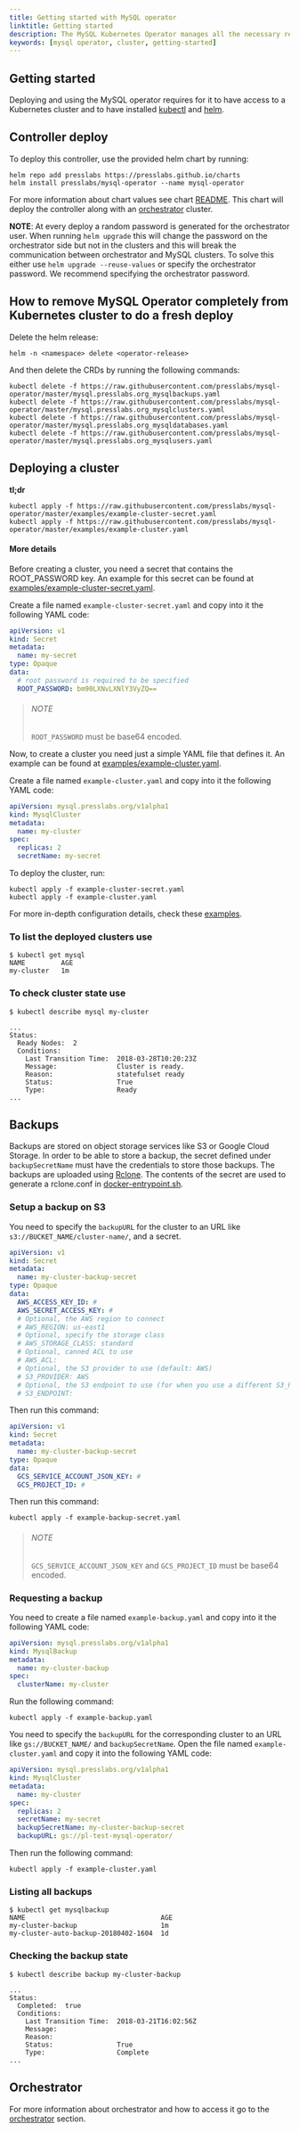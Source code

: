 ```yaml
---
title: Getting started with MySQL operator
linktitle: Getting started
description: The MySQL Kubernetes Operator manages all the necessary resources for deploying and managing a highly available MySQL cluster.
keywords: [mysql operator, cluster, getting-started]
---
```


## Getting started

Deploying and using the MySQL operator requires for it to have access to a Kubernetes cluster and to
have installed [kubectl](https://kubernetes.io/docs/tasks/tools/install-kubectl/) and
[helm](https://github.com/helm/helm#install).

## Controller deploy

To deploy this controller, use the provided helm chart by running:

```shell
helm repo add presslabs https://presslabs.github.io/charts
helm install presslabs/mysql-operator --name mysql-operator
```

For more information about chart values see chart
[README](https://github.com/presslabs/mysql-operator/blob/master/charts/mysql-operator/README.md).
This chart will deploy the controller along with an
[orchestrator](https://github.com/github/orchestrator) cluster.

__NOTE__: At every deploy a random password is generated for the orchestrator user. When running
`helm upgrade` this will change the password on the orchestrator side but not in the clusters and
this will break the communication between orchestrator and MySQL clusters. To solve this either use
`helm upgrade --reuse-values` or specify the orchestrator password. We recommend specifying the
orchestrator password.

## How to remove MySQL Operator completely from Kubernetes cluster to do a fresh deploy

Delete the helm release: 

```shell
helm -n <namespace> delete <operator-release>
```
And then delete the CRDs by running the following commands:

```shell
kubectl delete -f https://raw.githubusercontent.com/presslabs/mysql-operator/master/mysql.presslabs.org_mysqlbackups.yaml
kubectl delete -f https://raw.githubusercontent.com/presslabs/mysql-operator/master/mysql.presslabs.org_mysqlclusters.yaml 
kubectl delete -f https://raw.githubusercontent.com/presslabs/mysql-operator/master/mysql.presslabs.org_mysqldatabases.yaml 
kubectl delete -f https://raw.githubusercontent.com/presslabs/mysql-operator/master/mysql.presslabs.org_mysqlusers.yaml 
```

## Deploying a cluster

__tl;dr__

```shell
kubectl apply -f https://raw.githubusercontent.com/presslabs/mysql-operator/master/examples/example-cluster-secret.yaml
kubectl apply -f https://raw.githubusercontent.com/presslabs/mysql-operator/master/examples/example-cluster.yaml
```

#### More details

Before creating a cluster, you need a secret that contains the ROOT_PASSWORD key. An example for this secret can be found at
[examples/example-cluster-secret.yaml](https://github.com/presslabs/mysql-operator/blob/master/examples/example-cluster-secret.yaml).

Create a file named `example-cluster-secret.yaml` and copy into it the following YAML code:

```yaml
apiVersion: v1
kind: Secret
metadata:
  name: my-secret
type: Opaque
data:
  # root password is required to be specified
  ROOT_PASSWORD: bm90LXNvLXNlY3VyZQ==
```

> ###### NOTE
>
> `ROOT_PASSWORD` must be base64 encoded.

Now, to create a cluster you need just a simple YAML file that defines it. An example can be found
at [examples/example-cluster.yaml](https://github.com/presslabs/mysql-operator/blob/master/examples/example-cluster.yaml).

Create a file named `example-cluster.yaml` and copy into it the following YAML code:

```yaml
apiVersion: mysql.presslabs.org/v1alpha1
kind: MysqlCluster
metadata:
  name: my-cluster
spec:
  replicas: 2
  secretName: my-secret
```

To deploy the cluster, run:

```shell
kubectl apply -f example-cluster-secret.yaml
kubectl apply -f example-cluster.yaml
```

For more in-depth configuration details, check these [examples](https://github.com/presslabs/mysql-operator/tree/master/examples).

### To list the deployed clusters use

```shell
$ kubectl get mysql
NAME         AGE
my-cluster   1m
```

### To check cluster state use

```shell
$ kubectl describe mysql my-cluster
```

``` shell
...
Status:
  Ready Nodes:  2
  Conditions:
    Last Transition Time:  2018-03-28T10:20:23Z
    Message:               Cluster is ready.
    Reason:                statefulset ready
    Status:                True
    Type:                  Ready
...
```

## Backups

Backups are stored on object storage services like S3 or Google Cloud Storage. In order to be able to store a backup, the secret defined under `backupSecretName` must have the credentials to store those backups. The backups are uploaded using [Rclone](https://rclone.org/). The contents of the secret are used to generate a rclone.conf in [docker-entrypoint.sh](https://github.com/presslabs/mysql-operator/blob/master/hack/docker/sidecar-entrypoint.sh).

### Setup a backup on S3

You need to specify the `backupURL` for the cluster to an URL like `s3://BUCKET_NAME/cluster-name/`, and a secret.

``` yaml
apiVersion: v1
kind: Secret
metadata:
  name: my-cluster-backup-secret
type: Opaque
data:
  AWS_ACCESS_KEY_ID: #
  AWS_SECRET_ACCESS_KEY: #
  # Optional, the AWS region to connect
  # AWS_REGION: us-east1
  # Optional, specify the storage class
  # AWS_STORAGE_CLASS: standard
  # Optional, canned ACL to use
  # AWS_ACL:
  # Optional, the S3 provider to use (default: AWS)
  # S3_PROVIDER: AWS
  # Optional, the S3 endpoint to use (for when you use a different S3_PROVIDER)
  # S3_ENDPOINT:
```

Then run this command:

``` yaml
apiVersion: v1
kind: Secret
metadata:
  name: my-cluster-backup-secret
type: Opaque
data:
  GCS_SERVICE_ACCOUNT_JSON_KEY: #
  GCS_PROJECT_ID: #
```

Then run this command:

``` shell
kubectl apply -f example-backup-secret.yaml
```

> ###### NOTE
>
> `GCS_SERVICE_ACCOUNT_JSON_KEY` and `GCS_PROJECT_ID` must be base64 encoded.

### Requesting a backup

You need to create a file named `example-backup.yaml` and copy into it the following YAML code:

``` yaml
apiVersion: mysql.presslabs.org/v1alpha1
kind: MysqlBackup
metadata:
  name: my-cluster-backup
spec:
  clusterName: my-cluster
```

Run the following command:

``` shell
kubectl apply -f example-backup.yaml
```

You need to specify the `backupURL` for the corresponding cluster to an URL like
`gs://BUCKET_NAME/` and `backupSecretName`. Open the file named `example-cluster.yaml` and copy it into
 the following YAML code:

``` yaml
apiVersion: mysql.presslabs.org/v1alpha1
kind: MysqlCluster
metadata:
  name: my-cluster
spec:
  replicas: 2
  secretName: my-secret
  backupSecretName: my-cluster-backup-secret
  backupURL: gs://pl-test-mysql-operator/
```

Then run the following command:

``` shell
kubectl apply -f example-cluster.yaml
```

### Listing all backups

``` shell
$ kubectl get mysqlbackup
NAME                                  AGE
my-cluster-backup                     1m
my-cluster-auto-backup-20180402-1604  1d
```

### Checking the backup state

``` shell
$ kubectl describe backup my-cluster-backup
```

``` shell
...
Status:
  Completed:  true
  Conditions:
    Last Transition Time:  2018-03-21T16:02:56Z
    Message:               
    Reason:                
    Status:                True
    Type:                  Complete
...
```

## Orchestrator

For more information about orchestrator and how to access it go to the [orchestrator](./orchestrator.md) section.

